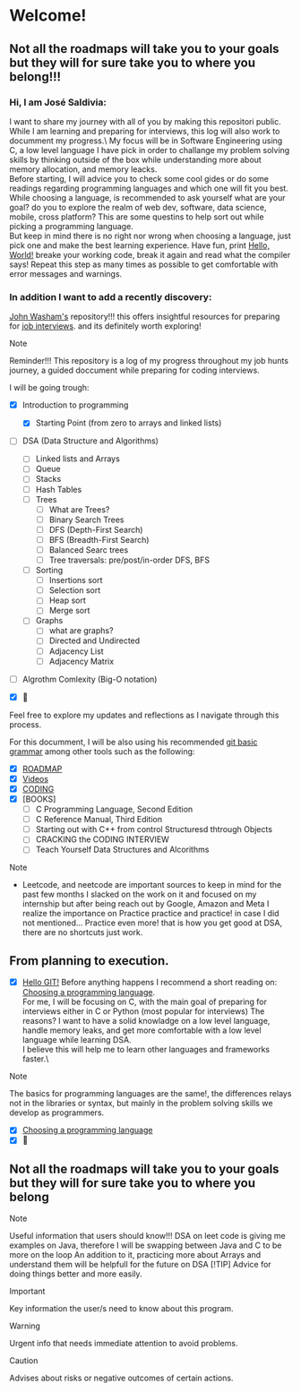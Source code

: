 # Welcome! 

## Not all the roadmaps will take you to your goals but they will for sure take you to where you belong!!!

### Hi, I am José Saldivia:
I want to share my journey with all of you by making this repositori public. While I am learning and preparing for interviews, this log will also work to documment my progress.\ 
My focus will be in Software Engineering using C, a low level language I have pick in order to challange my problem solving skills by thinking outside of the box while understanding more about memory allocation, and memory leacks.\
Before starting, I will advice you to check some cool gides or do some readings regarding programming languages and which one will fit you best.\
While choosing a language, is recommended to ask yourself what are your goal? do you to explore the realm of web dev, software, data science, mobile, cross platform? This are some questins to help sort out while picking a programming language.\
But keep in mind there is no right nor wrong when choosing a language, just pick one and make the best learning experience. Have fun, print [Hello, World!]() breake your working code, break it again and read what the compiler says! 
Repeat this step as many times as possible to get comfortable with error messages and warnings.

### In addition I want to add a recently discovery:  
[John Washam's](https://github.com/jwasham) repository!!! this offers insightful resources for preparing for [job interviews](https://github.com/jwasham/coding-interview-university). and its definitely worth exploring!

> [!NOTE] 
> Reminder!!! This repository is a log of my progress throughout my job hunts journey, a guided doccument while preparing for coding interviews.

I will be going trough: 
- [x] Introduction to programming
    - [x] Starting Point (from zero to arrays and linked lists)
- [ ] DSA (Data Structure and Algorithms)
    - [ ] Linked lists and Arrays
    - [ ] Queue
    - [ ] Stacks
    - [ ] Hash Tables
    - [ ] Trees
        - [ ] What are Trees?
        - [ ] Binary Search Trees
        - [ ] DFS (Depth-First Search)
        - [ ] BFS (Breadth-First Search)
        - [ ] Balanced Searc trees
        - [ ] Tree traversals: pre/post/in-order DFS, BFS
    - [ ] Sorting
        - [ ] Insertions sort
        - [ ] Selection sort
        - [ ] Heap sort
        - [ ] Merge sort
    - [ ] Graphs
        - [ ] what are graphs?
        - [ ] Directed and Undirected
        - [ ] Adjacency List
        - [ ] Adjacency Matrix
- [ ] Algrothm Comlexity (Big-O notation)

- [x] :tada:

 Feel free to explore my updates and reflections as I navigate through this process.


For this documment, I will be also using his recommended [git basic grammar](https://docs.github.com/en/get-started/writing-on-github/getting-started-with-writing-and-formatting-on-github/basic-writing-and-formatting-syntax) among other tools such as the following: 
- [x] [ROADMAP](https://roadmap.sh/computer-science)  
- [x] [Videos](https://www.youtube.com/@BroCodez)
- [x] [CODING](https://programiz.pro/)
- [x] [BOOKS] 
    - [ ] C Programming Language, Second Edition
    - [ ] C Reference Manual, Third Edition  
    - [ ] Starting out with C++ from control Structuresd thtrough Objects  
    - [ ] CRACKING the CODING INTERVIEW
    - [ ] Teach Yourself Data Structures and Alcorithms

> [!NOTE]
- Leetcode, and neetcode are important sources to keep in mind
for the past few months I slacked on the work on it and focused on my internship
but after being reach out by Google, Amazon and Meta I realize the importance on 
Practice practice and practice! 
in case I did not mentioned... Practice even more! 
that is how you get good at DSA, there are no shortcuts just work. 



## From planning to execution.


- [x] [Hello GIT!](#Welcome!)
Before anything happens I recommend a short reading on: [Choosing a programming language](https://www.geeksforgeeks.org/how-to-choose-a-programming-language-for-a-project/).\
For me, I will be focusing on C, with the main goal of preparing for interviews either in C or Python (most popular for interviews)
The reasons? I want to have a solid knowladge on a low level language, handle memory leaks, and get more comfortable with a low level language while learning DSA.\
I believe this will help me to learn other languages and frameworks faster.\

> [!NOTE] 
> The basics for programming languages are the same!, the differences relays not in the libraries or syntax, but mainly in the
> problem solving skills we develop as programmers.

- [x] [Choosing a programming language](#Choosing-a-programming-language)
- [x] :tada:

## Not all the roadmaps will take you to your goals but they will for sure take you to where you belong 

> [!NOTE]
> Useful information that users should know!!!
> DSA on leet code is giving me examples on Java, therefore I will be swapping between Java and C to be more on the loop
> An addition to it, practicing more about Arrays and understand them will be helpfull for the future on DSA
> [!TIP]
> Advice for doing things better and more easily.


> [!IMPORTANT]
> Key information the user/s need to know about this program.

> [!WARNING]
> Urgent info that needs immediate attention to avoid problems.

> [!CAUTION]
> Advises about risks or negative outcomes of certain actions.
